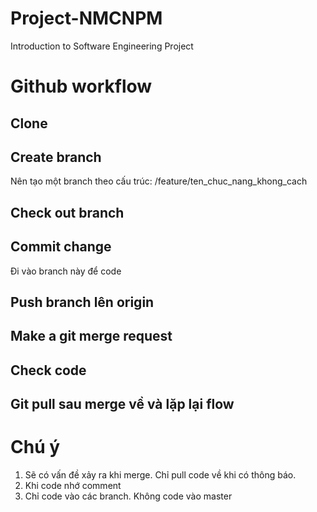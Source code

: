 # Project-NMCNPM

Introduction to Software Engineering Project

# Github workflow

## Clone

## Create branch

Nên tạo một branch theo cấu trúc: /feature/ten_chuc_nang_khong_cach

## Check out branch

## Commit change

Đi vào branch này để code

## Push branch lên origin

## Make a git merge request

## Check code

## Git pull sau merge về và lặp lại flow

# Chú ý

1. Sẽ có vấn đề xảy ra khi merge. Chỉ pull code về khi có thông báo.
2. Khi code nhớ comment
3. Chỉ code vào các branch. Không code vào master
